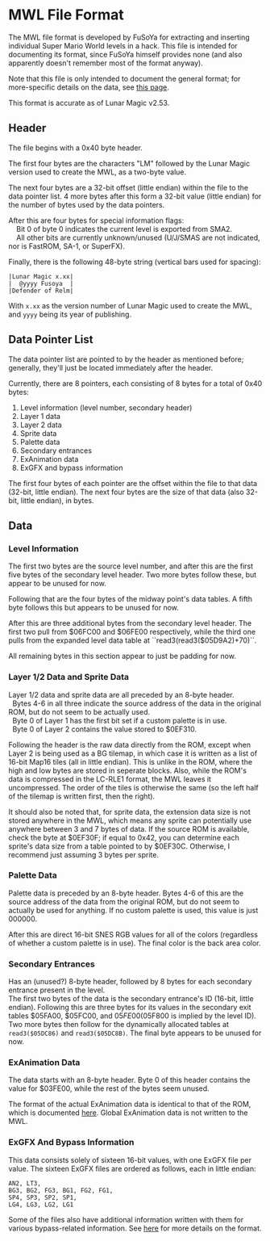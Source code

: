 # MWL File Format
The MWL file format is developed by FuSoYa for extracting and inserting individual Super Mario World levels in a hack.
This file is intended for documenting its format, since FuSoYa himself provides none (and also apparently doesn't remember most of the format anyway).

Note that this file is only intended to document the general format; for more-specific details on the data, see [this page](https://smwspeedruns.com/Level_Data_Format).

This format is accurate as of Lunar Magic v2.53.

## Header
The file begins with a 0x40 byte header.  

The first four bytes are the characters "LM" followed by the Lunar Magic version used to create the MWL, as a two-byte value.

The next four bytes are a 32-bit offset (little endian) within the file to the data pointer list.
4 more bytes after this form a 32-bit value (little endian) for the number of bytes used by the data pointers.

After this are four bytes for special information flags:  
&nbsp;&nbsp;&nbsp;&nbsp;Bit 0 of byte 0 indicates the current level is exported from SMA2.  
&nbsp;&nbsp;&nbsp;&nbsp;All other bits are currently unknown/unused (U/J/SMAS are not indicated, nor is FastROM, SA-1, or SuperFX).  

Finally, there is the following 48-byte string (vertical bars used for spacing):
```
|Lunar Magic x.xx|
|  @yyyy Fusoya  |
|Defender of Relm|
```
With ``x.xx`` as the version number of Lunar Magic used to create the MWL, and ``yyyy`` being its year of publishing.



## Data Pointer List
The data pointer list are pointed to by the header as mentioned before; generally, they'll just be located immediately after the header.

Currently, there are 8 pointers, each consisting of 8 bytes for a total of 0x40 bytes:
1. Level information (level number, secondary header)
2. Layer 1 data
3. Layer 2 data
4. Sprite data
5. Palette data
6. Secondary entrances
7. ExAnimation data
8. ExGFX and bypass information

The first four bytes of each pointer are the offset within the file to that data (32-bit, little endian). The next four bytes are the size of that data (also 32-bit, little endian), in bytes.



## Data
### Level Information
The first two bytes are the source level number, and after this are the first five bytes of the secondary level header. Two more bytes follow these, but appear to be unused for now.

Following that are the four bytes of the midway point's data tables. A fifth byte follows this but appears to be unused for now.

After this are three additional bytes from the secondary level header. The first two pull from $06FC00 and $06FE00 respectively, while the third one pulls from the expanded level data table at ``read3(read3($05D9A2)+70)``.

All remaining bytes in this section appear to just be padding for now.



### Layer 1/2 Data and Sprite Data
Layer 1/2 data and sprite data are all preceded by an 8-byte header.  
&nbsp;&nbsp;Bytes 4-6 in all three indicate the source address of the data in the original ROM, but do not seem to be actually used.  
&nbsp;&nbsp;Byte 0 of Layer 1 has the first bit set if a custom palette is in use.  
&nbsp;&nbsp;Byte 0 of Layer 2 contains the value stored to $0EF310.

Following the header is the raw data directly from the ROM, except when Layer 2 is being used as a BG tilemap, in which case it is written as a list of 16-bit Map16 tiles (all in little endian). This is unlike in the ROM, where the high and low bytes are stored in seperate blocks. Also, while the ROM's data is compressed in the LC-RLE1 format, the MWL leaves it uncompressed. The order of the tiles is otherwise the same (so the left half of the tilemap is written first, then the right).

It should also be noted that, for sprite data, the extension data size is not stored anywhere in the MWL, which means any sprite can potentially use anywhere between 3 and 7 bytes of data. If the source ROM is available, check the byte at $0EF30F; if equal to 0x42, you can determine each sprite's data size from a table pointed to by $0EF30C. Otherwise, I recommend just assuming 3 bytes per sprite.


### Palette Data
Palette data is preceded by an 8-byte header. Bytes 4-6 of this are the source address of the data from the original ROM, but do not seem to actually be used for anything. If no custom palette is used, this value is just 000000.

After this are direct 16-bit SNES RGB values for all of the colors (regardless of whether a custom palette is in use). The final color is the back area color.



### Secondary Entrances
Has an (unused?) 8-byte header, followed by 8 bytes for each secondary entrance present in the level.  
The first two bytes of the data is the secondary entrance's ID (16-bit, little endian). Following this are three bytes for its values in the secondary exit tables $05FA00, $05FC00, and $05FE00 ($05F800 is implied by the level ID). Two more bytes then follow for the dynamically allocated tables at ``read3($05DC86)`` and ``read3($05DC8B)``. The final byte appears to be unused for now.



### ExAnimation Data
The data starts with an 8-byte header. Byte 0 of this header contains the value for $03FE00, while the rest of the bytes seem unused.

The format of the actual ExAnimation data is identical to that of the ROM, which is documented [here](https://smwspeedruns.com/Level_Data_Format#ExAnimation_Data). Global ExAnimation data is not written to the MWL.



### ExGFX And Bypass Information
This data consists solely of sixteen 16-bit values, with one ExGFX file per value.
The sixteen ExGFX files are ordered as follows, each in little endian:
```
AN2, LT3,
BG3, BG2, FG3, BG1, FG2, FG1,
SP4, SP3, SP2, SP1,
LG4, LG3, LG2, LG1
```
Some of the files also have additional information written with them for various bypass-related information. See [here](https://smwspeedruns.com/Level_Data_Format#ExGFX_Files) for more details on the format.
